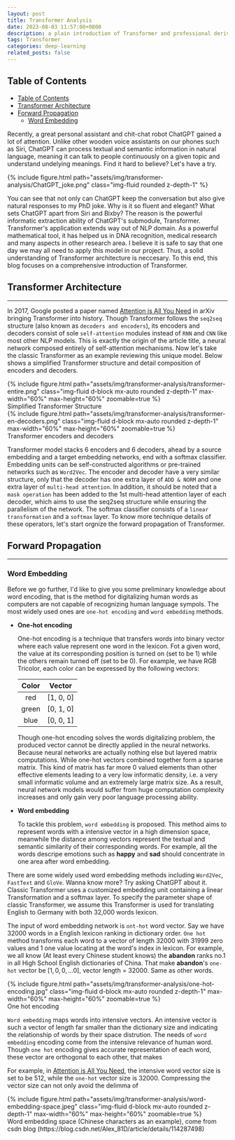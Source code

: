 ```yaml
---
layout: post
title: Transformer Analysis
date: 2023-08-03 11:57:00+0800
description: a plain introduction of Transformer and professional derivation of its forward and backward propagation
tags: Transformer
categories: deep-learning
related_posts: false
---
```


## Table of Contents
- [Table of Contents](#table-of-contents)
- [Transformer Architecture](#transformer-architecture)
- [Forward Propagation](#forward-propagation)
  - [Word Embedding](#word-embedding)

Recently, a great personal assistant and chit-chat robot ChatGPT gained a lot of attention. Unlike other wooden voice assistants on our phones such as Siri, ChatGPT can process textual and semantic information in natural language, meaning it can talk to people continuously on a given topic and understand undelying meanings. Find it hard to believe? Let's have a try.

<div class="row mt-3">
    <div class="col-sm mt-3 mt-md-0">
        {% include figure.html path="assets/img/transformer-analysis/ChatGPT_joke.png" class="img-fluid rounded z-depth-1" %}
    </div>
</div>

You can see that not only can ChatGPT keep the conversation but also give natural responses to my PhD joke. Why is it so fluent and elegant? What sets ChatGPT apart from Siri and Bixby? The reason is the powerful informatic extraction ability of ChatGPT's submodule, Transformer. Transformer's application extends way out of NLP domain. As a powerful mathematical tool, it has helped us in DNA recognition, medical research and many aspects in other research area. I believe it is safe to say that one day we may all need to apply this model in our project. Thus, a solid understanding of Transformer architecture is neccesary. To this end, this blog focuses on a comprehensive introduction of Transformer.

## Transformer Architecture
---
In 2017, Google posted a paper named [Attention is All You Need](https://arxiv.org/abs/1706.03762v4) in arXiv bringing Transformer into history. Though Transformer follows the `seq2seq` structure (also known as `decoders and encoders`), its encoders and decoders consist of sole `self-attention` modules instead of `RNN` and `CNN` like most other NLP models. This is exactly the origin of the article title, a neural network composed entirely of self-attention mechanisms. Now let's take the classic Transformer as an example reviewing this unique model. Below shows a simplified Transformer structure and detail composition of encoders and decoders.

<div class="row mt-3">
    <div class="col-sm mt-3 mt-md-0">
        {% include figure.html path="assets/img/transformer-analysis/transformer-entire.png" class="img-fluid d-block mx-auto rounded z-depth-1" max-width="60%" max-height="60%" zoomable=true %}
    </div>
</div>
<div class="caption">
    Simplified Transformer Structure
</div>

<div class="row mt-3">
    <div class="col-sm mt-3 mt-md-0">
        {% include figure.html path="assets/img/transformer-analysis/transformer-en-decoders.png" class="img-fluid d-block mx-auto rounded z-depth-1" max-width="60%" max-height="60%" zoomable=true %}
    </div>
</div>
<div class="caption">
    Transformer encoders and decoders
</div>

Transformer model stacks 6 encoders and 6 decoders, ahead by a source embedding and a target embedding networks, end with a softmax classifier. Embedding units can be self-constructed algorithms or pre-trained networks such as `Word2Vec`. The encoder and decoder have a very similar structure, only that the decoder has one extra layer of `ADD & NORM` and one extra layer of `multi-head attention`. In addition, it should be noted that a `mask operation` has been added to the 1st multi-head attention layer of each decoder, which aims to use the seq2seq structure while ensuring the parallelism of the network. The softmax classifier consists of a `linear transformation` and a `softmax` layer. To know more technique details of these operators, let's start orgnize the forward propagation of Transformer.

## Forward Propagation
---

### Word Embedding

Before we go further, I'd like to give you some preliminary knowledge about word encoding, that is the method for digitalizing human words as computers are not capable of recognizing human language sympols. The most widely used ones are `one-hot encoding` and `word embedding` methods.

* **One-hot encoding**

    One-hot encoding is a technique that transfers words into binary vector where each value represent one word in the lexicon. Fot a given word, the value at its corresponding position is turned on (set to be 1) while the others remain turned off (set to be 0). For example, we have RGB Tricolor, each color can be expressed by the following vectors:

    | Color | Vector |
    | :------------: | :------------: |
    |  red | [1, 0, 0] |
    | green | [0, 1, 0] |
    | blue | [0, 0, 1] |

    Though one-hot encoding solves the words digitalizing problem, the produced vector cannot be directly applied in the neural networks. Because neural networks are actually nothing else but layered matrix computations. While one-hot vectors combined together form a sparse matrix. This kind of matrix has far more 0 valued elements than other effective elements leading to a very low informatic density, i.e. a very small informatic volume and an extremely large matrix size. As a result, neural network models would suffer from huge computation complexity increases and only gain very poor language processing ability.

* **Word embedding**

    To tackle this problem, `word embedding` is proposed. This method aims to represent words with a intensive vector in a high dimension space, meanwhile the distance among vectors represent the textual and semantic similarity of their corresponding words. For example, all the words descripe emotions such as **happy** and **sad** should concentrate in one area after word embedding.

There are some widely used word embedding methods including `Word2Vec`, `FastText` and `GloVe`. Wanna know more? Try asking ChatGPT about it. Classic Transformer uses a customized embedding unit containing a linear Transformation and a softmax layer. To specify the parameter shape of classic Transformer, we assume this Transformer is used for translating English to Germany with both 32,000 words lexicon. 

The input of word embedding network is `ont-hot` word vector. Say we have 32000 words in a English lexicon ranking in dictionary order. `One hot` method transforms each word to a vector of length 32000 with 31999 zero values and 1 one value locating at the word's index in lexicon. For example, we all know (At least every Chinese student knows) the **abandon** ranks no.1 in all High School English dictionaries of China. That make **abandon**'s `one-hot` vector be $[1, 0, 0, ...0]$, vector length = 32000. Same as other words.

<div class="row mt-3">
    <div class="col-sm mt-3 mt-md-0">
        {% include figure.html path="assets/img/transformer-analysis/one-hot-encoding.jpg" class="img-fluid d-block mx-auto rounded z-depth-1" max-width="60%" max-height="60%" zoomable=true %}
    </div>
</div>
<div class="caption">
    One hot encoding
</div>

`Word embedding` maps words into intensive vectors. An intensive vector is such a vector of length far smaller than the dictionary size and indicating the relationship of words by their space distrution. The needs of `word embedding` encoding come from the intensive relevance of human word. Though `one hot` encoding gives accurate representation of each word, these vector are orthogonal to each other, that makes 

For example, in [Attention is All You Need](https://arxiv.org/abs/1706.03762v4), the intensive word vector size is set to be 512, while the `one-hot` vector size is 32000. Compressing the vector size can not only avoid the delimma of 

<div class="row mt-3">
    <div class="col-sm mt-3 mt-md-0">
        {% include figure.html path="assets/img/transformer-analysis/word-embedding-space.jpeg" class="img-fluid d-block mx-auto rounded z-depth-1" max-width="60%" max-height="60%" zoomable=true %}
    </div>
</div>
<div class="caption">
    Word embedding space (Chinese characters as an example), come from csdn blog (https://blog.csdn.net/Alex_81D/article/details/114287498)
</div>